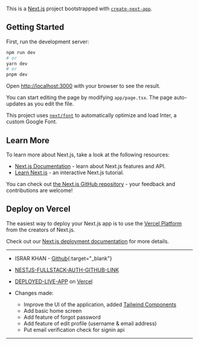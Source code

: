 This is a [Next.js](https://nextjs.org/) project bootstrapped with [`create-next-app`](https://github.com/vercel/next.js/tree/canary/packages/create-next-app).

## Getting Started

First, run the development server:

```bash
npm run dev
# or
yarn dev
# or
pnpm dev
```

Open [http://localhost:3000](http://localhost:3000) with your browser to see the result.

You can start editing the page by modifying `app/page.tsx`. The page auto-updates as you edit the file.

This project uses [`next/font`](https://nextjs.org/docs/basic-features/font-optimization) to automatically optimize and load Inter, a custom Google Font.

## Learn More

To learn more about Next.js, take a look at the following resources:

- [Next.js Documentation](https://nextjs.org/docs) - learn about Next.js features and API.
- [Learn Next.js](https://nextjs.org/learn) - an interactive Next.js tutorial.

You can check out [the Next.js GitHub repository](https://github.com/vercel/next.js/) - your feedback and contributions are welcome!

## Deploy on Vercel

The easiest way to deploy your Next.js app is to use the [Vercel Platform](https://vercel.com/new?utm_medium=default-template&filter=next.js&utm_source=create-next-app&utm_campaign=create-next-app-readme) from the creators of Next.js.

Check out our [Next.js deployment documentation](https://nextjs.org/docs/deployment) for more details.

---

- ISRAR KHAN - [Github](https://github.com/israromar){:target="_blank"}
- [NESTJS-FULLSTACK-AUTH-GITHUB-LINK](https://github.com/israromar/nextjs-auth)
- [DEPLOYED-LIVE-APP](https://nextjs-auth-brown-five.vercel.app/) on [Vercel](https://vercel.com/)

- Changes made:
  - Improve the UI of the application, added [Tailwind Components](https://tailwindui.com/components)
  - Add basic home screen
  - Add feature of forgot password
  - Add feature of edit profile (username & email address)
  - Put email verification check for signin api

---
